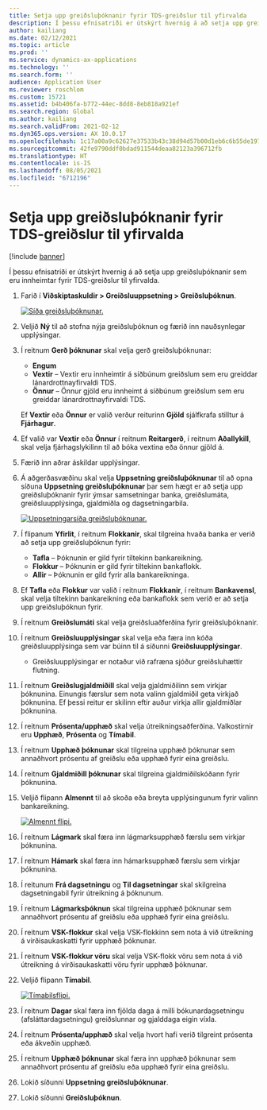```yaml
---
title: Setja upp greiðsluþóknanir fyrir TDS-greiðslur til yfirvalda
description: Í þessu efnisatriði er útskýrt hvernig á að setja upp greiðsluþóknanir sem eru innheimtar fyrir TDS-greiðslur til yfirvalda.
author: kailiang
ms.date: 02/12/2021
ms.topic: article
ms.prod: ''
ms.service: dynamics-ax-applications
ms.technology: ''
ms.search.form: ''
audience: Application User
ms.reviewer: roschlom
ms.custom: 15721
ms.assetid: b4b406fa-b772-44ec-8dd8-8eb818a921ef
ms.search.region: Global
ms.author: kailiang
ms.search.validFrom: 2021-02-12
ms.dyn365.ops.version: AX 10.0.17
ms.openlocfilehash: 1c17a00a9c62627e37533b43c38d94d57b00d1eb6c6b55de197dcd6d00d02db6
ms.sourcegitcommit: 42fe9790ddf0bdad911544deaa82123a396712fb
ms.translationtype: HT
ms.contentlocale: is-IS
ms.lasthandoff: 08/05/2021
ms.locfileid: "6712196"
---
```

# <a name="set-up-payment-fees-for-tds-authority-payments"></a>Setja upp greiðsluþóknanir fyrir TDS-greiðslur til yfirvalda

[!include [banner](../includes/banner.md)]

Í þessu efnisatriði er útskýrt hvernig á að setja upp greiðsluþóknanir sem eru innheimtar fyrir TDS-greiðslur til yfirvalda.

1. Farið í **Viðskiptaskuldir \> Greiðsluuppsetning \> Greiðsluþóknun**.

    [![Síða greiðsluþóknunar.](./media/apac-ind-TDS-28.png)](./media/apac-ind-TDS-28.png)

2. Veljið **Ný** til að stofna nýja greiðsluþóknun og færið inn nauðsynlegar upplýsingar.
3. Í reitnum **Gerð þóknunar** skal velja gerð greiðsluþóknunar:

    - **Engum**
    - **Vextir** – Vextir eru innheimtir á síðbúnum greiðslum sem eru greiddar lánardrottnayfirvaldi TDS.
    - **Önnur** – Önnur gjöld eru innheimt á síðbúnum greiðslum sem eru greiddar lánardrottnayfirvaldi TDS.

    Ef **Vextir** eða **Önnur** er valið verður reiturinn **Gjöld** sjálfkrafa stilltur á **Fjárhagur**.

4. Ef valið var **Vextir** eða **Önnur** í reitnum **Reitargerð**, í reitnum **Aðallykill**, skal velja fjárhagslykilinn til að bóka vextina eða önnur gjöld á.
5. Færið inn aðrar áskildar upplýsingar.
6. Á aðgerðasvæðinu skal velja **Uppsetning greiðsluþóknunar** til að opna síðuna **Uppsetning greiðsluþóknunar** þar sem hægt er að setja upp greiðsluþóknanir fyrir ýmsar samsetningar banka, greiðslumáta, greiðsluupplýsinga, gjaldmiðla og dagsetningarbila.

    [![Uppsetningarsíða greiðsluþóknunar.](./media/apac-ind-TDS-21.png)](./media/apac-ind-TDS-21.png)

7. Í flipanum **Yfirlit**, í reitnum **Flokkanir**, skal tilgreina hvaða banka er verið að setja upp greiðsluþóknun fyrir:

    - **Tafla** – Þóknunin er gild fyrir tiltekinn bankareikning.
    - **Flokkur** – Þóknunin er gild fyrir tiltekinn bankaflokk.
    - **Allir** – Þóknunin er gild fyrir alla bankareikninga.

8. Ef **Tafla** eða **Flokkur** var valið í reitnum **Flokkanir**, í reitnum **Bankavensl**, skal velja tiltekinn bankareikning eða bankaflokk sem verið er að setja upp greiðsluþóknun fyrir.
9. Í reitnum **Greiðslumáti** skal velja greiðsluaðferðina fyrir greiðsluþóknanir.
10. Í reitnum **Greiðsluupplýsingar** skal velja eða færa inn kóða greiðsluupplýsinga sem var búinn til á síðunni **Greiðsluupplýsingar**.
    - Greiðsluupplýsingar er notaður við rafræna sjóður greiðsluhættir flutning.
12. Í reitnum **Greiðslugjaldmiðill** skal velja gjaldmiðilinn sem virkjar þóknunina. Einungis færslur sem nota valinn gjaldmiðil geta virkjað þóknunina. Ef þessi reitur er skilinn eftir auður virkja allir gjaldmiðlar þóknunina.
13. Í reitnum **Prósenta/upphæð** skal velja útreikningsaðferðina. Valkostirnir eru **Upphæð**, **Prósenta** og **Tímabil**.
14. Í reitnum **Upphæð þóknunar** skal tilgreina upphæð þóknunar sem annaðhvort prósentu af greiðslu eða upphæð fyrir eina greiðslu.
15. Í reitnum **Gjaldmiðill þóknunar** skal tilgreina gjaldmiðilskóðann fyrir þóknunina.
16. Veljið flipann **Almennt** til að skoða eða breyta upplýsingunum fyrir valinn bankareikning.

    [![Almennt flipi.](./media/apac-ind-TDS-22.png)](./media/apac-ind-TDS-22.png)

16. Í reitnum **Lágmark** skal færa inn lágmarksupphæð færslu sem virkjar þóknunina.
17. Í reitnum **Hámark** skal færa inn hámarksupphæð færslu sem virkjar þóknunina.
18. Í reitunum **Frá dagsetningu** og **Til dagsetningar** skal skilgreina dagsetningabil fyrir útreikning á þóknunum.
19. Í reitnum **Lágmarksþóknun** skal tilgreina upphæð þóknunar sem annaðhvort prósentu af greiðslu eða upphæð fyrir eina greiðslu.
20. Í reitnum **VSK-flokkur** skal velja VSK-flokkinn sem nota á við útreikning á virðisaukaskatti fyrir upphæð þóknunar.
21. Í reitnum **VSK-flokkur vöru** skal velja VSK-flokk vöru sem nota á við útreikning á virðisaukaskatti vöru fyrir upphæð þóknunar.
22. Veljið flipann **Tímabil**. 

    [![Tímabilsflipi.](./media/apac-ind-TDS-23.png)](./media/apac-ind-TDS-23.png)

23. Í reitnum **Dagar** skal færa inn fjölda daga á milli bókunardagsetningu (afsláttardagsetningu) greiðslunnar og gjalddaga eigin víxla.
24. Í reitnum **Prósenta/upphæð** skal velja hvort hafi verið tilgreint prósenta eða ákveðin upphæð.
25. Í reitnum **Upphæð þóknunar** skal færa inn upphæð þóknunar sem annaðhvort prósentu af greiðslu eða upphæð fyrir eina greiðslu.
26. Lokið síðunni **Uppsetning greiðsluþóknunar**.
27. Lokið síðunni **Greiðsluþóknun**.
